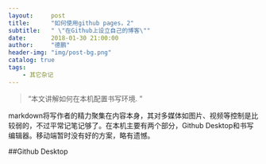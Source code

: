 ```yaml
---
layout:     post
title:      "如何使用github pages，2"
subtitle:   " \"在Github上设立自己的博客\""
date:       2018-01-30 21:00:00
author:     "德鹏"
header-img: "img/post-bg.png"
catalog: true
tags:
    - 其它杂记
---
```


> “本文讲解如何在本机配置书写环境. ”

markdown将写作者的精力聚集在内容本身，其对多媒体如图片、视频等控制是比较弱的，不过平常记笔记够了。在本机主要有两个部分，Github Desktop和书写编辑器。移动端暂时没有好的方案，略有遗憾。

##Github Desktop
